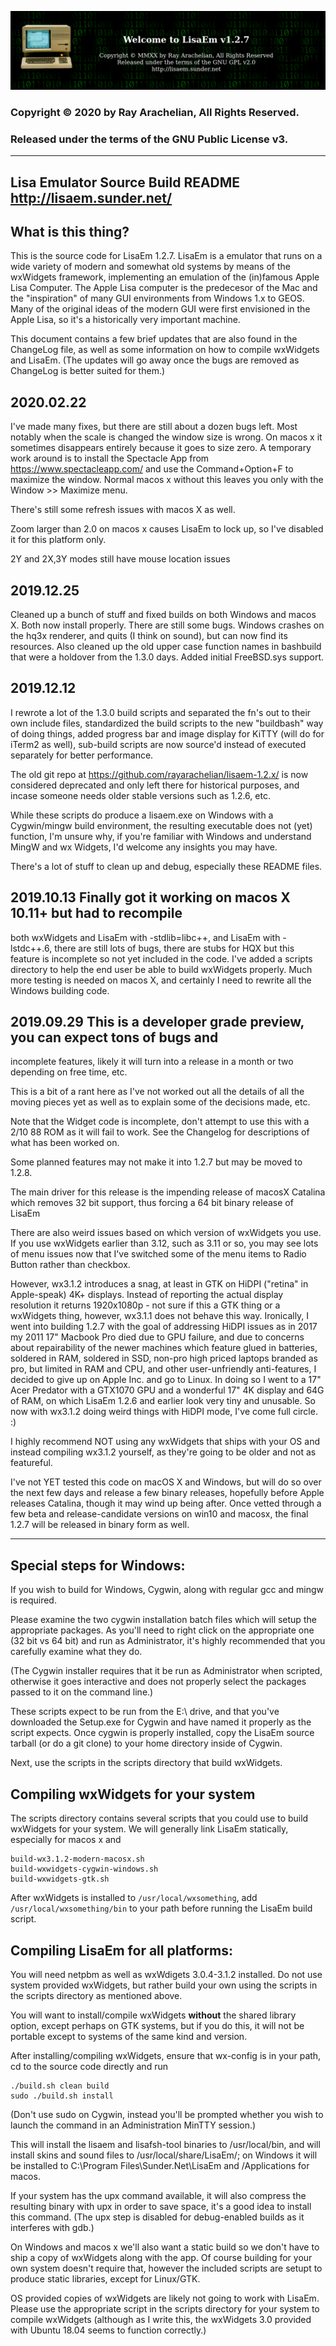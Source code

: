 ![LisaEm Logo](resources/lisaem-banner.png)

### Copyright © 2020 by Ray Arachelian, All Rights Reserved. 
### Released under the terms of the GNU Public License v3.

------------------------------------------------------------------------------
Lisa Emulator Source Build README                    http://lisaem.sunder.net/
------------------------------------------------------------------------------

## What is this thing?

This is the source code for LisaEm 1.2.7. LisaEm is a emulator that runs on a wide variety of modern and somewhat old systems by means of the wxWidgets framework, implementing an emulation of the (in)famous Apple Lisa Computer. The Apple Lisa computer is the predecesor of the Mac and the "inspiration" of many GUI environments from Windows 1.x to GEOS. Many of the original ideas of the modern GUI were first envisioned in the Apple Lisa, so it's a historically very important machine.

This document contains a few brief updates that are also found in the ChangeLog file, as well as some information on how to compile wxWidgets and LisaEm.
(The updates will go away once the bugs are removed as ChangeLog is better suited for them.)

## 2020.02.22

I've made many fixes, but there are still about a dozen bugs left. Most
notably when the scale is changed the window size is wrong. On macos x
it sometimes disappears entirely because it goes to size zero. A temporary
work around is to install the Spectacle App from https://www.spectacleapp.com/
and use the Command+Option+F to maximize the window. Normal macos x without
this leaves you only with the Window >> Maximize menu.

There's still some refresh issues with macos X as well.

Zoom larger than 2.0 on macos x causes LisaEm to lock up, so I've disabled it
for this platform only.

2Y and 2X,3Y modes still have mouse location issues


## 2019.12.25

Cleaned up a bunch of stuff and fixed builds on both Windows and macos X.
Both now install properly. There are still some bugs. Windows crashes on the
hq3x renderer, and quits (I think on sound), but can now find its resources.
Also cleaned up the old upper case function names in bashbuild that were a
holdover from the 1.3.0 days.
Added initial FreeBSD.sys support.

## 2019.12.12 
I rewrote a lot of the 1.3.0 build scripts and separated the fn's out to their
own include files, standardized the build scripts to the new "buildbash"
way of doing things, added progress bar and image display for KiTTY
(will do for iTerm2 as well), sub-build scripts are now source'd instead
of executed separately for better performance.

The old git repo at https://github.com/rayarachelian/lisaem-1.2.x/ is now
considered deprecated and only left there for historical purposes, and incase
someone needs older stable versions such as 1.2.6, etc.

While these scripts do produce a lisaem.exe on Windows with a Cygwin/mingw
build environment, the resulting executable does not (yet) function, I'm
unsure why, if you're familiar with Windows and understand MingW and wx
Widgets, I'd welcome any insights you may have.

There's a lot of stuff to clean up and debug, especially these README files.

## 2019.10.13 Finally got it working on macos X 10.11+ but had to recompile
both wxWidgets and LisaEm with -stdlib=libc++, and LisaEm with -lstdc++.6,
there are still lots of bugs, there are stubs for HQX but this feature is
incomplete so not yet included in the code. I've added a scripts directory
to help the end user be able to build wxWidgets properly. Much more testing
is needed on macos X, and certainly I need to rewrite all the Windows building
code.


## 2019.09.29 This is a developer grade preview, you can expect tons of bugs and
incomplete features, likely it will turn into a release in a month or two
depending on free time, etc.

This is a bit of a rant here as I've not worked out all the details of all
the moving pieces yet as well as to explain some of the decisions made,
etc.

Note that the Widget code is incomplete, don't attempt to use this with a
2/10 88 ROM as it will fail to work. See the Changelog for descriptions of
what has been worked on.

Some planned features may not make it into 1.2.7 but may be moved to 1.2.8.

The main driver for this release is the impending release of macosX Catalina
which removes 32 bit support, thus forcing a 64 bit binary release of LisaEm

There are also weird issues based on which version of wxWidgets you use.
If you use wxWidgets earlier than 3.12, such as 3.11 or so, you may see
lots of menu issues now that I've switched some of the menu items to Radio
Button rather than checkbox.

However, wx3.1.2 introduces a snag, at least in GTK on HiDPI ("retina" in
Apple-speak) 4K+ displays. Instead of reporting the actual display resolution
it returns 1920x1080p - not sure if this a GTK thing or a wxWidgets thing,
however, wx3.1.1 does not behave this way. Ironically, I went into building
1.2.7 with the goal of addressing HiDPI issues as in 2017 my 2011 17" Macbook
Pro died due to GPU failure, and due to concerns about repairability of the
newer machines which feature glued in batteries, soldered in RAM, soldered
in SSD, non-pro high priced laptops branded as pro, but limited in RAM and
CPU, and other user-unfriendly anti-features, I decided to give up on
Apple Inc. and go to Linux. In doing so I went to a 17" Acer Predator with
a GTX1070 GPU and a wonderful 17" 4K display and 64G of RAM, on which LisaEm
1.2.6 and earlier look very tiny and unusable. So now with wx3.1.2 doing 
weird things with HiDPI mode, I've come full circle. :)


I highly recommend NOT using any wxWidgets that ships with your OS and
instead compiling wx3.1.2 yourself, as they're going to be older and not
as featureful.

I've not YET tested this code on macOS X and Windows, but will do so over
the next few days and release a few binary releases, hopefully before
Apple releases Catalina, though it may wind up being after. Once vetted
through a few beta and release-candidate versions on win10 and macosx, the
final 1.2.7 will be released in binary form as well.

------------------------------------------------------------------------------
## Special steps for Windows:

If you wish to build for Windows, Cygwin, along with regular gcc and mingw is required.

Please examine the two cygwin installation batch files which will setup the appropriate packages. As you'll need to right click on the appropriate one (32 bit vs 64 bit) and run as Administrator, it's highly recommended that you carefully examine what they do.

(The Cygwin installer requires that it be run as Administrator when scripted, otherwise it goes interactive and does not properly select the packages passed to it on the command line.)

These scripts expect to be run from the E:\ drive, and that you've downloaded the Setup.exe for Cygwin and have named it properly as the script expects. Once cygwin is properly installed, copy the LisaEm source tarball (or do a git clone) to your home directory inside of Cygwin.

Next, use the scripts in the scripts directory that build wxWidgets.

## Compiling wxWidgets for your system

The scripts directory contains several scripts that you could use to build wxWidgets for your system. We will generally link LisaEm statically, especially for macos x and 

```
build-wx3.1.2-modern-macosx.sh
build-wxwidgets-cygwin-windows.sh
build-wxwidgets-gtk.sh
```
After wxWidgets is installed to `/usr/local/wxsomething`, add `/usr/local/wxsomething/bin` to your path before running the LisaEm build script.

## Compiling LisaEm for all platforms:

You will need netpbm as well as wxWdigets 3.0.4-3.1.2 installed. Do not use system provided wxWidgets, but rather build your own using the scripts in the scripts directory as mentioned above.

You will want to install/compile wxWidgets **without** the shared library option, except perhaps on GTK systems, but if you do this, it will not be portable except to systems of the same kind and version.

After installing/compiling wxWidgets, ensure that wx-config is in your path, cd to the source code directly and run

	./build.sh clean build
	sudo ./build.sh install 

(Don't use sudo on Cygwin, instead you'll be prompted whether you wish to launch the command in an Administration MinTTY session.)

This will install the lisaem and lisafsh-tool binaries to /usr/local/bin, and will install skins and sound files to /usr/local/share/LisaEm/; on Windows it will be installed to C:\Program Files\Sunder.Net\LisaEm and /Applications for macos.

If your system has the upx command available, it will also compress the resulting binary with upx in order to save space, it's a good idea to install this command. (The upx step is disabled for debug-enabled builds as it interferes with gdb.)

On Windows and macos x we'll also want a static build so we don't have to ship
a copy of wxWidgets along with the app. Of course building for your own system doesn't require that, however the included scripts are setupt to produce static libraries, except for Linux/GTK.

OS provided copies of wxWidgets are likely not going to work with LisaEm. Please use the appropriate script in the scripts directory for your system to compile wxWidgets (although as I write this, the wxWidgets 3.0 provided with Ubuntu 18.04 seems to function correctly.)
